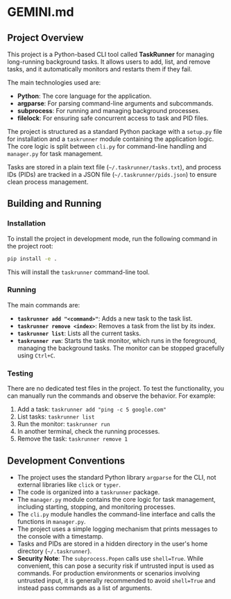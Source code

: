 # GEMINI.md

## Project Overview

This project is a Python-based CLI tool called **TaskRunner** for managing long-running background tasks. It allows users to add, list, and remove tasks, and it automatically monitors and restarts them if they fail.

The main technologies used are:
- **Python**: The core language for the application.
- **argparse**: For parsing command-line arguments and subcommands.
- **subprocess**: For running and managing background processes.
- **filelock**: For ensuring safe concurrent access to task and PID files.

The project is structured as a standard Python package with a `setup.py` file for installation and a `taskrunner` module containing the application logic. The core logic is split between `cli.py` for command-line handling and `manager.py` for task management.

Tasks are stored in a plain text file (`~/.taskrunner/tasks.txt`), and process IDs (PIDs) are tracked in a JSON file (`~/.taskrunner/pids.json`) to ensure clean process management.

## Building and Running

### Installation

To install the project in development mode, run the following command in the project root:

```bash
pip install -e .
```

This will install the `taskrunner` command-line tool.

### Running

The main commands are:

- **`taskrunner add "<command>"`**: Adds a new task to the task list.
- **`taskrunner remove <index>`**: Removes a task from the list by its index.
- **`taskrunner list`**: Lists all the current tasks.
- **`taskrunner run`**: Starts the task monitor, which runs in the foreground, managing the background tasks. The monitor can be stopped gracefully using `Ctrl+C`.

### Testing

There are no dedicated test files in the project. To test the functionality, you can manually run the commands and observe the behavior. For example:

1.  Add a task: `taskrunner add "ping -c 5 google.com"`
2.  List tasks: `taskrunner list`
3.  Run the monitor: `taskrunner run`
4.  In another terminal, check the running processes.
5.  Remove the task: `taskrunner remove 1`

## Development Conventions

- The project uses the standard Python library `argparse` for the CLI, not external libraries like `click` or `typer`.
- The code is organized into a `taskrunner` package.
- The `manager.py` module contains the core logic for task management, including starting, stopping, and monitoring processes.
- The `cli.py` module handles the command-line interface and calls the functions in `manager.py`.
- The project uses a simple logging mechanism that prints messages to the console with a timestamp.
- Tasks and PIDs are stored in a hidden directory in the user's home directory (`~/.taskrunner`).
- **Security Note**: The `subprocess.Popen` calls use `shell=True`. While convenient, this can pose a security risk if untrusted input is used as commands. For production environments or scenarios involving untrusted input, it is generally recommended to avoid `shell=True` and instead pass commands as a list of arguments.